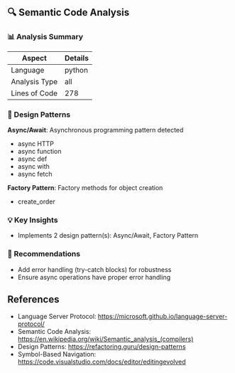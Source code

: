 ## 🔍 Semantic Code Analysis



### 📊 Analysis Summary
| Aspect | Details |
|---|---|
| Language | python |
| Analysis Type | all |
| Lines of Code | 278 |




### 🎨 Design Patterns

**Async/Await**: Asynchronous programming pattern detected
- async HTTP
- async function
- async def
- async with
- async fetch

**Factory Pattern**: Factory methods for object creation
- create_order



### 💡 Key Insights
- Implements 2 design pattern(s): Async/Await, Factory Pattern

### 🎯 Recommendations
- Add error handling (try-catch blocks) for robustness
- Ensure async operations have proper error handling
## References
- Language Server Protocol: https://microsoft.github.io/language-server-protocol/
- Semantic Code Analysis: https://en.wikipedia.org/wiki/Semantic_analysis_(compilers)
- Design Patterns: https://refactoring.guru/design-patterns
- Symbol-Based Navigation: https://code.visualstudio.com/docs/editor/editingevolved


